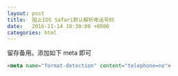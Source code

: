 ```yaml
---
layout: post
title:  阻止IOS Safari默认解析电话号码
date:   2016-11-14 10:30:00 +0800
categories: html
---
```


留存备用。添加如下 meta 即可

```html
<meta name="format-detection" content="telephone=no">
```